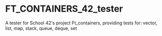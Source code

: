 # FT_CONTAINERS_42_tester
A tester for School 42's project Ft_containers, providing tests for: vector,  list,  map,  stack,  queue,  deque,  set  
